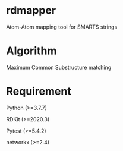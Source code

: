 # rdmapper
Atom-Atom mapping tool for SMARTS strings

# Algorithm
Maximum Common Substructure matching

# Requirement

Python (>=3.7.7)

RDKit (>=2020.3)

Pytest (>=5.4.2)

networkx (>=2.4)